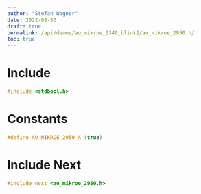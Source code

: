 ```yaml
---
author: "Stefan Wagner"
date: 2022-08-30
draft: true
permalink: /api/demos/ao_mikroe_2340_blink2/ao_mikroe_2950.h/
toc: true
---
```


# Include

```c
#include <stdbool.h>
```

# Constants

```c
#define AO_MIKROE_2950_A (true)
```

# Include Next

```c
#include_next <ao_mikroe_2950.h>
```
